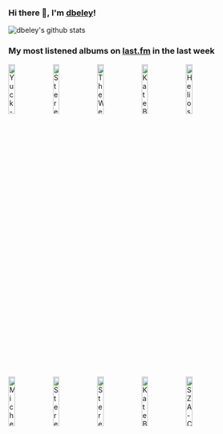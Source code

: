 ### Hi there 👋, I'm [dbeley](https://dbeley.ovh/en)!

![dbeley's github stats](https://github-readme-stats.vercel.app/api?username=dbeley)

### My most listened albums on [last.fm](https://www.last.fm/user/d_beley) in the last week

[<img src='https://lastfm.freetls.fastly.net/i/u/300x300/dc43310b0265ab2a030f985fcd3998a6.png' width='16%' height='16%' alt='Yuck - Glow & Behold'>](https://www.last.fm/music/yuck/glow%2b%2526%2bbehold)&nbsp;
[<img src='https://lastfm.freetls.fastly.net/i/u/300x300/c6d45b90bbb0292d9da39e500da8103a.jpg' width='16%' height='16%' alt='Stereolab - Emperor Tomato Ketchup'>](https://www.last.fm/music/stereolab/emperor%2btomato%2bketchup)&nbsp;
[<img src='https://lastfm.freetls.fastly.net/i/u/300x300/d2007f3e5211b32819c93f594de6ae8b.png' width='16%' height='16%' alt='The Wedding Present - Seamonsters'>](https://www.last.fm/music/the%2bwedding%2bpresent/seamonsters)&nbsp;
[<img src='https://lastfm.freetls.fastly.net/i/u/300x300/391be121643ab50801b7955b0ac5b50c.png' width='16%' height='16%' alt='Kate Bush - Hounds of Love'>](https://www.last.fm/music/kate%2bbush/hounds%2bof%2blove)&nbsp;
[<img src='https://lastfm.freetls.fastly.net/i/u/300x300/b15830d455934a99bd896dc4b6664d5f.png' width='16%' height='16%' alt='Helios - Unomia'>](https://www.last.fm/music/helios/unomia)&nbsp;
<br>
[<img src='https://lastfm.freetls.fastly.net/i/u/300x300/3d92624385f4bf5a9c07ea64e14ab07b.jpg' width='16%' height='16%' alt='Michel Legrand - Les demoiselles de Rochefort'>](https://www.last.fm/music/michel%2blegrand/les%2bdemoiselles%2bde%2brochefort)&nbsp;
[<img src='https://lastfm.freetls.fastly.net/i/u/300x300/5be4db107cf7f8e9def9338b87030ec7.jpg' width='16%' height='16%' alt='Stereolab - Cobra and Phases Group Play Voltage in the Milky Night'>](https://www.last.fm/music/stereolab/cobra%2band%2bphases%2bgroup%2bplay%2bvoltage%2bin%2bthe%2bmilky%2bnight)&nbsp;
[<img src='https://lastfm.freetls.fastly.net/i/u/300x300/f76da5e7f8895fa1de817316332a1db3.jpg' width='16%' height='16%' alt='Stereolab - Transient Random-Noise Bursts with Announcements'>](https://www.last.fm/music/stereolab/transient%2brandom-noise%2bbursts%2bwith%2bannouncements)&nbsp;
[<img src='https://lastfm.freetls.fastly.net/i/u/300x300/c859c67599902e8a38ff2fb1247ebe63.png' width='16%' height='16%' alt='Kate Bush - Never for Ever'>](https://www.last.fm/music/kate%2bbush/never%2bfor%2bever)&nbsp;
[<img src='https://lastfm.freetls.fastly.net/i/u/300x300/9dcae165f522e0d818f7e75a3b5b6e16.jpg' width='16%' height='16%' alt='SZA - Ctrl'>](https://www.last.fm/music/sza/ctrl)&nbsp;
<br>
